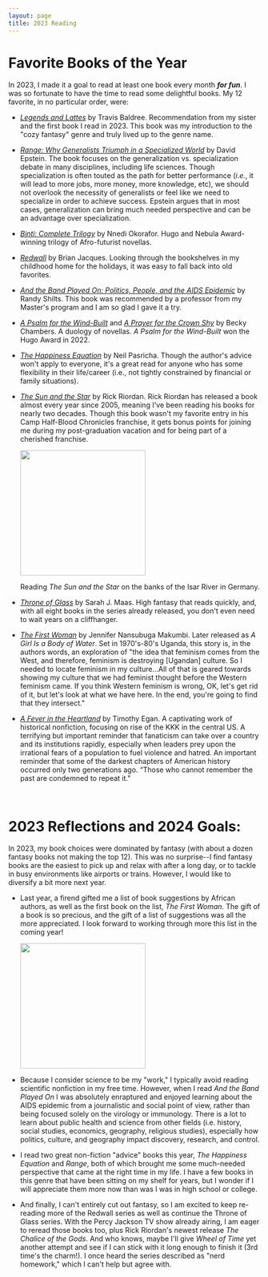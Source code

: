 ```yaml
---
layout: page
title: 2023 Reading
---
```


# Favorite Books of the Year 

In 2023, I made it a goal to read at least one book every month ***for fun***. I was so fortunate to have the time to read some delightful books. My 12 favorite, in no particular order, were:

- [*Legends and Lattes*](https://www.goodreads.com/book/show/61242426-legends-lattes) by Travis Baldree. Recommendation from my sister and the first book I read in 2023. This book was my introduction to the "cozy fantasy" genre and truly lived up to the genre name.
- [*Range: Why Generalists Triumph in a Specialized World*](https://www.goodreads.com/book/show/41795733-range) by David Epstein. The book focuses on the generalization vs. specialization debate in many disciplines, including life sciences. Though specialization is often touted as the path for better performance (*i.e.*, it will lead to more jobs, more money, more knowledge, etc), we should not overlook the necessity of generalists or feel like we need to specialize in order to achieve success. Epstein argues that in most cases, generalization can bring much needed perspective and can be an advantage over specialization. 
- [*Binti: Complete Trilogy*](https://www.goodreads.com/book/show/40382407-binti) by Nnedi Okorafor. Hugo and Nebula Award-winning trilogy of Afro-futurist novellas.
- [*Redwall*](https://www.goodreads.com/book/show/7996.Redwall) by Brian Jacques. Looking through the bookshelves in my childhood home for the holidays, it was easy to fall back into old favorites.
- [*And the Band Played On: Politics, People, and the AIDS Epidemic*](https://www.goodreads.com/book/show/28212.And_the_Band_Played_On) by Randy Shilts. This book was recommended by a professor from my Master's program and I am so glad I gave it a try.
- [*A Psalm for the Wind-Built*](https://www.goodreads.com/book/show/40864002-a-psalm-for-the-wild-built) and [*A Prayer for the Crown Shy*](https://www.goodreads.com/book/show/40864030-a-prayer-for-the-crown-shy) by Becky Chambers. A duology of novellas. *A Psalm for the Wind-Built* won the Hugo Award in 2022.
- [*The Happiness Equation*](https://www.goodreads.com/book/show/22571656-the-happiness-equation) by Neil Pasricha. Though the author's advice won't apply to everyone, it's a great read for anyone who has some flexibility in their life/career (i.e., not tightly constrained by financial or family situations). 
- [*The Sun and the Star*](https://www.goodreads.com/book/show/63028719-the-sun-and-the-star) by Rick Riordan. Rick Riordan has released a book almost every year since 2005, meaning I've been reading his books for nearly two decades. Though this book wasn't my favorite entry in his Camp Half-Blood Chronicles franchise, it gets bonus points for joining me during my post-graduation vacation and for being part of a cherished franchise. 

    <img src="https://rkhouri.github.io/assets/img/sun-and-the-star.jpg" height="250" />

    Reading *The Sun and the Star* on the banks of the Isar River in Germany.


- [*Throne of Glass*](https://www.goodreads.com/book/show/76703559-throne-of-glass) by Sarah J. Maas. High fantasy that reads quickly, and, with all eight books in the series already released, you don't even need to wait years on a cliffhanger.
- [*The First Woman*](https://www.goodreads.com/book/show/48734888-the-first-woman) by Jennifer Nansubuga Makumbi. Later released as *A Girl Is a Body of Water*. Set in 1970's-80's Uganda, this story is, in the authors words, an exploration of "the idea that feminism comes from the West, and therefore, feminism is destroying [Ugandan] culture. So I needed to locate feminism in my culture...All of that is geared towards showing my culture that we had feminist thought before the Western feminism came. If you think Western feminism is wrong, OK, let's get rid of it, but let's look at what we have here. In the end, you're going to find that they intersect."
- [*A Fever in the Heartland*](https://www.goodreads.com/book/show/61423989-a-fever-in-the-heartland) by Timothy Egan. A captivating work of historical nonfiction, focusing on rise of the KKK in the central US. A terrifying but important reminder that fanaticism can take over a country and its institutions rapidly, especially when leaders prey upon the irrational fears of a population to fuel violence and hatred. An important reminder that some of the darkest chapters of American history occurred only two generations ago. “Those who cannot remember the past are condemned to repeat it." 

<br>

# 2023 Reflections and 2024 Goals:

In 2023, my book choices were dominated by fantasy (with about a dozen fantasy books not making the top 12). This was no surprise--I find fantasy books are the easiest to pick up and relax with after a long day, or to tackle in busy environments like airports or trains. However, I would like to diversify a bit more next year.

- Last year, a firend gifted me a list of book suggestions by African authors, as well as the first book on the list, *The First Woman*. The gift of a book is so precious, and the gift of a list of suggestions was all the more appreciated. I look forward to working through more this list in the coming year!

    <img src="https://rkhouri.github.io/assets/img/african-author-recs.jpg" height="250" />

- Because I consider science to be my "work," I typically avoid reading scientific nonfiction in my free time. However, when I read *And the Band Played On* I was absolutely enraptured and enjoyed learning about the AIDS epidemic from a journalistic and social point of view, rather than being focused solely on the virology or immunology. There is a lot to learn about public health and science from other fields (i.e. history, social studies, economics, geography, religious studies), especially how politics, culture, and geography impact discovery, research, and control.

- I read two great non-fiction "advice" books this year, *The Happiness Equation* and *Range*, both of which brought me some much-needed perspective that came at the right time in my life. I have a few books in this genre that have been sitting on my shelf for years, but I wonder if I will appreciate them more now than was I was in high school or college.

- And finally, I can't entirely cut out fantasy, so I am excited to keep re-reading more of the Redwall series as well as continue the Throne of Glass series. With the Percy Jackson TV show already airing, I am eager to reread those books too, plus Rick Riordan's newest release *The Chalice of the Gods*. And who knows, maybe I'll give *Wheel of Time* yet another attempt and see if I can stick with it long enough to finish it (3rd time's the charm!). I once heard the series described as "nerd homework," which I can't help but agree with.